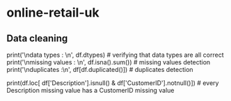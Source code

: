 # online-retail-uk










## Data cleaning


print('\ndata types : \n', df.dtypes)  # verifying that data types are all correct
print('\nmissing values : \n', df.isna().sum())  # missing values detection
print('\nduplicates :\n', df[df.duplicated()])  # duplicates detection

print(df.loc[ df['Description'].isnull() & df['CustomerID'].notnull()]) # every Description missing value has a CustomerID missing value
